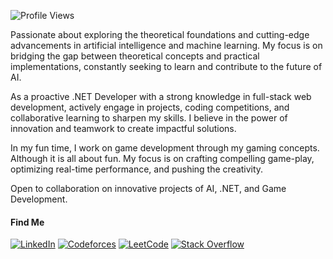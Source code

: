 ![Profile Views](https://komarev.com/ghpvc/?username=atikurajib&color=blue)

Passionate about exploring the theoretical foundations and cutting-edge advancements in artificial intelligence and machine learning. My focus is on bridging the gap between theoretical concepts and practical implementations, constantly seeking to learn and contribute to the future of AI.

As a proactive .NET Developer with a strong knowledge in full-stack web development, actively engage in projects, coding competitions, and collaborative learning to sharpen my skills. I believe in the power of innovation and teamwork to create impactful solutions.

In my fun time, I work on game development through my gaming concepts. Although it is all about fun. My focus is on crafting compelling game-play, optimizing real-time performance, and pushing the creativity.

Open to collaboration on innovative projects of AI, .NET, and Game Development.

#### Find Me
[![LinkedIn](https://img.shields.io/badge/LinkedIn-Connect-blue?style=flat&logo=linkedin)](https://www.linkedin.com/in/atikurajib) [![Codeforces](https://img.shields.io/badge/Codeforces-Profile-blue?style=flat&logo=codeforces)](https://codeforces.com/profile/atikurrajib) [![LeetCode](https://img.shields.io/badge/LeetCode-Profile-blue?style=flat&logo=leetcode)](https://leetcode.com/atikurajib) [![Stack Overflow](https://img.shields.io/badge/Stack%20Overflow-Profile-blue?style=flat&logo=stackoverflow)](https://stackoverflow.com/users/23569473/atikurajib?tab=profile)
